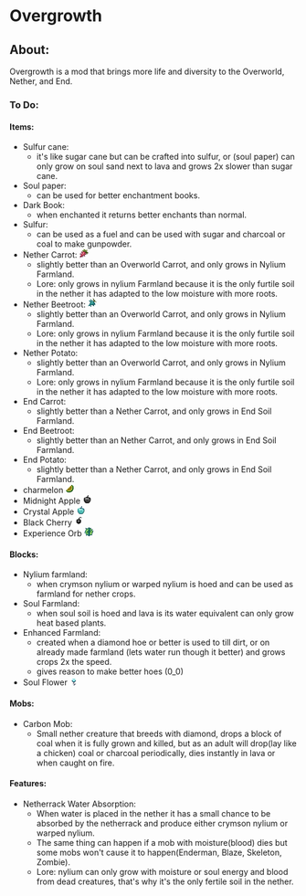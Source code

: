 # Overgrowth
## About:
Overgrowth is a mod that brings more life and diversity to the Overworld, Nether, and End.


### To Do:
#### Items:
- Sulfur cane:
  - it's like sugar cane but can be crafted into sulfur, or (soul paper) can only grow on soul sand next to lava and grows 2x slower than sugar cane.
- Soul paper:
  - can be used for better enchantment books.
- Dark Book:
  - when enchanted it returns better enchants than normal.
- Sulfur:
  - can be used as a fuel and can be used with sugar and charcoal or coal to make gunpowder.
- Nether Carrot: <img src="https://github.com/creep3rcrafter/Overgrowth/blob/main/src/main/resources/assets/overgrowth/item/nether_carrot.png">
  - slightly better than an Overworld Carrot, and only grows in Nylium Farmland.
  - Lore: only grows in nylium Farmland because it is the only furtile soil in the nether it has adapted to the low moisture with more roots.
- Nether Beetroot: <img src="https://github.com/creep3rcrafter/Overgrowth/blob/main/src/main/resources/assets/overgrowth/item/nether_beetroot.png">
  - slightly better than an Overworld Carrot, and only grows in Nylium Farmland.
  - Lore: only grows in nylium Farmland because it is the only furtile soil in the nether it has adapted to the low moisture with more roots.
- Nether Potato:
  - slightly better than an Overworld Carrot, and only grows in Nylium Farmland.
  - Lore: only grows in nylium Farmland because it is the only furtile soil in the nether it has adapted to the low moisture with more roots.
- End Carrot:
  - slightly better than a Nether Carrot, and only grows in End Soil Farmland.
- End Beetroot:
  - slightly better than an Nether Carrot, and only grows in End Soil Farmland.
- End Potato:
  - slightly better than a Nether Carrot, and only grows in End Soil Farmland.
- charmelon <img src="https://github.com/creep3rcrafter/Overgrowth/blob/main/src/main/resources/assets/overgrowth/item/nether_melon_slice.png">
- Midnight Apple <img src="https://github.com/creep3rcrafter/Overgrowth/blob/main/src/main/resources/assets/overgrowth/item/midnight_apple.png">
- Crystal Apple <img src="https://github.com/creep3rcrafter/Overgrowth/blob/main/src/main/resources/assets/overgrowth/item/crystal_apple.png">
- Black Cherry <img src="https://github.com/creep3rcrafter/Overgrowth/blob/main/src/main/resources/assets/overgrowth/item/black_cherry.png">
- Experience Orb <img src="https://github.com/creep3rcrafter/Overgrowth/blob/main/src/main/resources/assets/overgrowth/item/experience_orb.png">
#### Blocks:
- Nylium farmland:
  - when crymson nylium or warped nylium is hoed and can be used as farmland for nether crops.
- Soul Farmland:
  - when soul soil is hoed and lava is its water equivalent can only grow heat based plants.
- Enhanced Farmland:
  - created when a diamond hoe or better is used to till dirt, or on already made farmland (lets water run though it better) and grows crops 2x the speed.
  - gives reason to make better hoes (0_0)
- Soul Flower <img src="https://github.com/creep3rcrafter/Overgrowth/blob/main/src/main/resources/assets/overgrowth/item/soul_Flower.png">
#### Mobs:
- Carbon Mob:
  - Small nether creature that breeds with diamond, drops a block of coal when it is fully grown and killed, but as an adult will drop(lay like a chicken) coal or charcoal periodically, dies instantly in lava or when caught on fire.
#### Features:
- Netherrack Water Absorption:
  - When water is placed in the nether it has a small chance to be absorbed by the netherrack and produce either crymson nylium or warped nylium.
  - The same thing can happen if a mob with moisture(blood) dies but some mobs won't cause it to happen(Enderman, Blaze, Skeleton, Zombie). 
  - Lore: nylium can only grow with moisture or soul energy and blood from dead creatures, that's why it's the only fertile soil in the nether.

